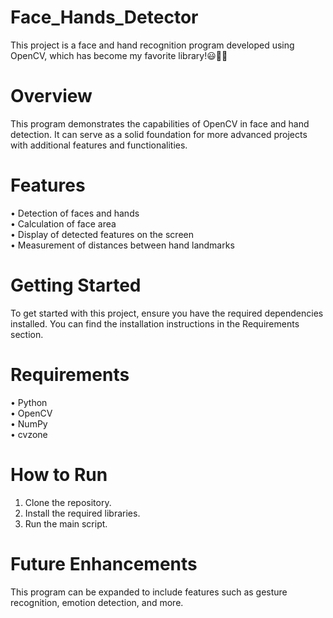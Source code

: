 # Face_Hands_Detector
This project is a face and hand recognition program developed using OpenCV, which has become my favorite library!😃👐🏻

# Overview
This program demonstrates the capabilities of OpenCV in face and hand detection. It can serve as a solid foundation for more advanced projects with additional features and functionalities.

# Features
• Detection of faces and hands <br>
• Calculation of face area <br>
• Display of detected features on the screen <br>
• Measurement of distances between hand landmarks

# Getting Started
To get started with this project, ensure you have the required dependencies installed. You can find the installation instructions in the Requirements section.

# Requirements
• Python <br>
• OpenCV <br>
• NumPy <br>
• cvzone <br>

# How to Run
1. Clone the repository.
2. Install the required libraries.
3. Run the main script.

# Future Enhancements
This program can be expanded to include features such as gesture recognition, emotion detection, and more.



